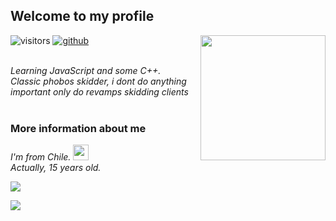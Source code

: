 
  <h2> Welcome to my profile </h2>
  
  <img align='right' src="https://www.xtrafondos.com/wallpapers/gato-con-mariposa-de-fantasia-4560.jpg" width="200">
  
  ![visitors](https://visitor-badge.glitch.me/badge?page_id=Kendrick364.Kendrick364&right_color=purple)
  [![github](https://img.shields.io/github/followers/Kendrick364?label=follow&style=social)](https://github.com/Khali364)</br></br>
  
  <em>
  Learning JavaScript and some C++.</br>
 Classic phobos skidder, i dont do anything important only do revamps skidding clients
  </em></br></br>
  
  ### More information about me
  
  <em>I'm from Chile. <img src="https://github.com/csmoore/country-flag-icons/blob/master/country-flags-4x3-png/cl.png" width="25"></br>
  Actually, 15 years old.</br>


  <a href="https://github.com/Khali364"><img align="center" src="https://github-readme-stats.vercel.app/api?username=Kendrick364&show_icons=true&theme=radical" /></a>




 <a href="https://github-readme-stats.vercel.app/api/top-langs/?username=Kendrick364&layout=compact&theme=radical&langs_count=7&count_private=true"><img align="center" src="https://github-readme-stats.vercel.app/api/top-langs/?username=Kendrick364&layout=compact&theme=radical&langs_count=7&count_private=true" /></a>
